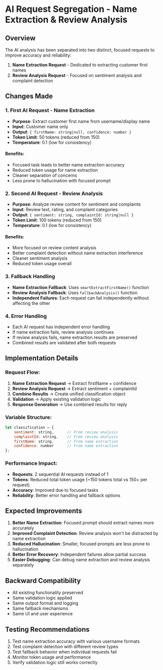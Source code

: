 # AI Request Segregation - Name Extraction & Review Analysis

## Overview

The AI analysis has been separated into two distinct, focused requests to improve accuracy and reliability:

1. **Name Extraction Request** - Dedicated to extracting customer first names
2. **Review Analysis Request** - Focused on sentiment analysis and complaint detection

## Changes Made

### 1. First AI Request - Name Extraction
- **Purpose**: Extract customer first name from username/display name
- **Input**: Customer name only
- **Output**: `{ firstName: string|null, confidence: number }`
- **Token Limit**: 50 tokens (reduced from 150)
- **Temperature**: 0.1 (low for consistency)

#### Benefits:
- Focused task leads to better name extraction accuracy
- Reduced token usage for name extraction
- Cleaner separation of concerns
- Less prone to hallucination with focused prompt

### 2. Second AI Request - Review Analysis
- **Purpose**: Analyze review content for sentiment and complaints
- **Input**: Review text, rating, and complaint categories
- **Output**: `{ sentiment: string, complaintId: string|null }`
- **Token Limit**: 100 tokens (reduced from 150)
- **Temperature**: 0.1 (low for consistency)

#### Benefits:
- More focused on review content analysis
- Better complaint detection without name extraction interference
- Cleaner sentiment analysis
- Reduced token usage overall

### 3. Fallback Handling
- **Name Extraction Fallback**: Uses `smartExtractFirstName()` function
- **Review Analysis Fallback**: Uses `fallbackAnalysis()` function
- **Independent Failures**: Each request can fail independently without affecting the other

### 4. Error Handling
- Each AI request has independent error handling
- If name extraction fails, review analysis continues
- If review analysis fails, name extraction results are preserved
- Combined results are validated after both requests

## Implementation Details

### Request Flow:
1. **Name Extraction Request** → Extract firstName + confidence
2. **Review Analysis Request** → Extract sentiment + complaintId
3. **Combine Results** → Create unified classification object
4. **Validation** → Apply existing validation logic
5. **Response Generation** → Use combined results for reply

### Variable Structure:
```javascript
let classification = {
    sentiment: string,      // From review analysis
    complaintId: string,    // From review analysis  
    firstName: string,      // From name extraction
    confidence: number      // From name extraction
};
```

### Performance Impact:
- **Requests**: 2 sequential AI requests instead of 1
- **Tokens**: Reduced total token usage (~150 tokens total vs 150+ per request)
- **Accuracy**: Improved due to focused tasks
- **Reliability**: Better error handling and fallback options

## Expected Improvements

1. **Better Name Extraction**: Focused prompt should extract names more accurately
2. **Improved Complaint Detection**: Review analysis won't be distracted by name extraction
3. **Reduced Hallucination**: Smaller, focused prompts are less prone to hallucination
4. **Better Error Recovery**: Independent failures allow partial success
5. **Easier Debugging**: Can debug name extraction and review analysis separately

## Backward Compatibility

- All existing functionality preserved
- Same validation logic applied
- Same output format and logging
- Same fallback mechanisms
- Same UI and user experience

## Testing Recommendations

1. Test name extraction accuracy with various username formats
2. Test complaint detection with different review types
3. Test fallback behavior when individual requests fail
4. Monitor token usage and performance
5. Verify validation logic still works correctly
